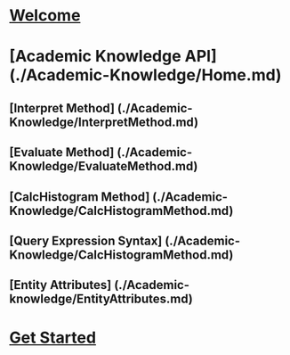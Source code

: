 # [Welcome](./Welcome.md)
# [Academic Knowledge API] (./Academic-Knowledge/Home.md)
## [Interpret Method] (./Academic-Knowledge/InterpretMethod.md)
## [Evaluate Method] (./Academic-Knowledge/EvaluateMethod.md)
## [CalcHistogram Method] (./Academic-Knowledge/CalcHistogramMethod.md)
## [Query Expression Syntax] (./Academic-Knowledge/CalcHistogramMethod.md)
## [Entity Attributes] (./Academic-knowledge/EntityAttributes.md)
# [Get Started](./Emotion/GetStarted.md)

